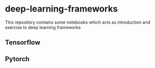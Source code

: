 # deep-learning-frameworks
This repository contains some notebooks which acts as introduction and exercise to deep learning frameworks

## Tensorflow


## Pytorch
